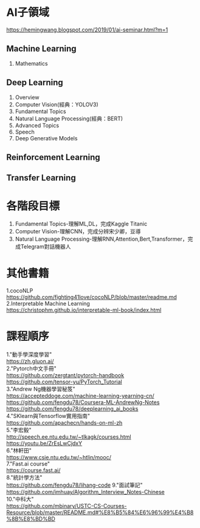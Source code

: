 # AI子領域
https://hemingwang.blogspot.com/2019/01/ai-seminar.html?m=1

## Machine Learning   
1. Mathematics  

## Deep Learning
1. Overview  
2. Computer Vision(經典：YOLOV3)  
3. Fundamental Topics  
4. Natural Language Processing(經典：BERT)  
5. Advanced Topics  
6. Speech  
7. Deep Generative Models  
## Reinforcement Learning  
## Transfer Learning 
# 各階段目標  
1. Fundamental Topics-理解ML,DL，完成Kaggle Titanic  
2. Computer Vision-理解CNN，完成分辨宋少卿，豆導  
3. Natural Language Processing-理解RNN,Attention,Bert,Transformer，完成Telegram對話機器人  

# 其他書籍  
1.cocoNLP    
https://github.com/fighting41love/cocoNLP/blob/master/readme.md  
2.Interpretable Machine Learning  
https://christophm.github.io/interpretable-ml-book/index.html

# 課程順序  
1."動手學深度學習"  
https://zh.gluon.ai/  
2."Pytorch中文手冊"    
https://github.com/zergtant/pytorch-handbook   
https://github.com/tensor-yu/PyTorch_Tutorial  
3."Andrew Ng機器學習秘笈"  
https://accepteddoge.com/machine-learning-yearning-cn/  
https://github.com/fengdu78/Coursera-ML-AndrewNg-Notes  
https://github.com/fengdu78/deeplearning_ai_books  
4."SKlearn與Tensorflow實用指南"  
https://github.com/apachecn/hands-on-ml-zh  
5."李宏毅"  
http://speech.ee.ntu.edu.tw/~tlkagk/courses.html  
https://youtu.be/ZrEsLwCjdxY  
6."林軒田"  
https://www.csie.ntu.edu.tw/~htlin/mooc/  
7."Fast.ai course"  
https://course.fast.ai/  
8."統計學方法"  
https://github.com/fengdu78/lihang-code
9."面試筆記"    
https://github.com/imhuay/Algorithm_Interview_Notes-Chinese  
10."中科大"  
https://github.com/mbinary/USTC-CS-Courses-Resource/blob/master/README.md#%E8%B5%84%E6%96%99%E4%B8%8B%E8%BD%BD  
